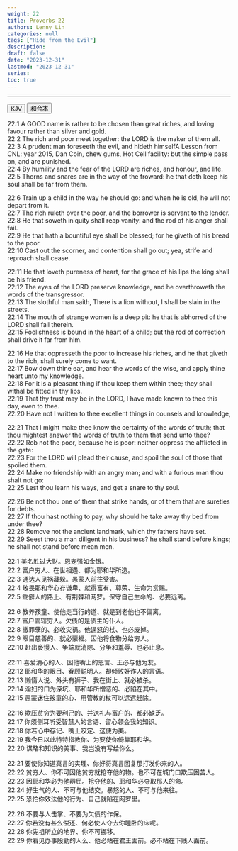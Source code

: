 ```yaml
---
weight: 22
title: Proverbs 22
authors: Lenny Lin
categories: null
tags: ["Hide from the Evil"]
description: 
draft: false
date: "2023-12-31"
lastmod: "2023-12-31"
series:
toc: true
---
```



<!--more-->
---

<!-- Tab links -->
<div class="tab">
  <button class="tablinks active" onclick="tablabel(event, 'english')">KJV</button>
  <button class="tablinks" onclick="tablabel(event, 'chinese')">和合本</button>
</div>

<!-- Tab content -->
<div id="english" class="tabcontent" style="display:block">

22:1 A GOOD name is rather to be chosen than great riches, and loving favour rather than silver and gold.  
22:2 The rich and poor meet together: the LORD is the maker of them all.  
22:3 A prudent man foreseeth the evil, and hideth himself<label for="hide" class="margin-toggle sidenote-number"></label><span class="sidenote">A Lesson from CNL: year 2015, Dan Coin, chew gums, Hot Cell facility</span>: but the simple pass on, and are punished.  
22:4 By humility and the fear of the LORD are riches, and honour, and life.  
22:5 Thorns and snares are in the way of the froward: he that doth keep his soul shall be far from them.  

22:6 Train up a child in the way he should go: and when he is old, he will not depart from it.  
22:7 The rich ruleth over the poor, and the borrower is servant to the lender.  
22:8 He that soweth iniquity shall reap vanity: and the rod of his anger shall fail.  
22:9 He that hath a bountiful eye shall be blessed; for he giveth of his bread to the poor.  
22:10 Cast out the scorner, and contention shall go out; yea, strife and reproach shall cease.  

22:11 He that loveth pureness of heart, for the grace of his lips the king shall be his friend.  
22:12 The eyes of the LORD preserve knowledge, and he overthroweth the words of the transgressor.  
22:13 The slothful man saith, There is a lion without, I shall be slain in the streets.  
22:14 The mouth of strange women is a deep pit: he that is abhorred of the LORD shall fall therein.  
22:15 Foolishness is bound in the heart of a child; but the rod of correction shall drive it far from him.  

22:16 He that oppresseth the poor to increase his riches, and he that giveth to the rich, shall surely come to want.  
22:17 Bow down thine ear, and hear the words of the wise, and apply thine heart unto my knowledge.  
22:18 For it is a pleasant thing if thou keep them within thee; they shall withal be fitted in thy lips.  
22:19 That thy trust may be in the LORD, I have made known to thee this day, even to thee.  
22:20 Have not I written to thee excellent things in counsels and knowledge,  

22:21 That I might make thee know the certainty of the words of truth; that thou mightest answer the words of truth to them that send unto thee?  
22:22 Rob not the poor, because he is poor: neither oppress the afflicted in the gate:  
22:23 For the LORD will plead their cause, and spoil the soul of those that spoiled them.  
22:24 Make no friendship with an angry man; and with a furious man thou shalt not go:  
22:25 Lest thou learn his ways, and get a snare to thy soul.  

22:26 Be not thou one of them that strike hands, or of them that are sureties for debts.  
22:27 If thou hast nothing to pay, why should he take away thy bed from under thee?  
22:28 Remove not the ancient landmark, which thy fathers have set.  
22:29 Seest thou a man diligent in his business? he shall stand before kings; he shall not stand before mean men.  
</div>

<div id="chinese" class="tabcontent">

22:1 美名胜过大财。恩宠强如金银。  
22:2 富户穷人、在世相遇、都为耶和华所造。  
22:3 通达人见祸藏躲。愚蒙人前往受害。  
22:4 敬畏耶和华心存谦卑、就得富有、尊荣、生命为赏赐。  
22:5 乖僻人的路上、有荆棘和网罗。保守自己生命的、必要远离。  

22:6 教养孩童、使他走当行的道、就是到老他也不偏离。  
22:7 富户管辖穷人。欠债的是债主的仆人。  
22:8 撒罪孽的、必收灾祸。他逞怒的杖、也必废掉。  
22:9 眼目慈善的、就必蒙福。因他将食物分给穷人。  
22:10 赶出亵慢人、争端就消除、分争和羞辱、也必止息。  

22:11 喜爱清心的人、因他嘴上的恩言、王必与他为友。  
22:12 耶和华的眼目、眷顾聪明人。却倾败奸诈人的言语。  
22:13 懒惰人说、外头有狮子、我在街上、就必被杀。  
22:14 淫妇的口为深坑、耶和华所憎恶的、必陷在其中。  
22:15 愚蒙迷住孩童的心、用管教的杖可以远远赶除。  

22:16 欺压贫穷为要利己的、并送礼与富户的、都必缺乏。  
22:17 你须侧耳听受智慧人的言语、留心领会我的知识。  
22:18 你若心中存记、嘴上咬定、这便为美。  
22:19 我今日以此特特指教你、为要使你倚靠耶和华。  
22:20 谋略和知识的美事、我岂没有写给你么。  

22:21 要使你知道真言的实理、你好将真言回复那打发你来的人。  
22:22 贫穷人、你不可因他贫穷就抢夺他的物。也不可在城门口欺压困苦人。  
22:23 因耶和华必为他辨屈。抢夺他的、耶和华必夺取那人的命。  
22:24 好生气的人、不可与他结交。暴怒的人、不可与他来往。  
22:25 恐怕你效法他的行为、自己就陷在网罗里。  

22:26 不要与人击掌、不要为欠债的作保。  
22:27 你若没有甚么偿还、何必使人夺去你睡卧的床呢。  
22:28 你先祖所立的地界、你不可挪移。  
22:29 你看见办事殷勤的人么、他必站在君王面前。必不站在下贱人面前。  
</div>


